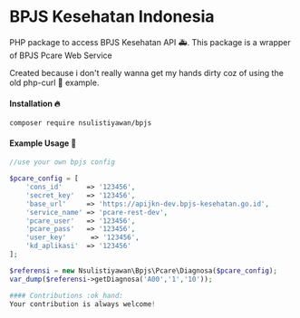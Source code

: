 # BPJS Kesehatan Indonesia
PHP package to access BPJS Kesehatan API :ambulance:.
This package is a wrapper of BPJS Pcare Web Service

Created because i don't really wanna get my hands dirty coz of using the old php-curl
:shit: example.

#### Installation :fire:

`composer require nsulistiyawan/bpjs`

#### Example Usage :confetti_ball:
```php
//use your own bpjs config

$pcare_config = [
    'cons_id'      => '123456',
    'secret_key'   => '123456',
    'base_url'     => 'https://apijkn-dev.bpjs-kesehatan.go.id',
    'service_name' => 'pcare-rest-dev',
    'pcare_user'   => '123456',
    'pcare_pass'   => '123456',
    'user_key'      => '123456',
    'kd_aplikasi'  => '123456'
];

$referensi = new Nsulistiyawan\Bpjs\Pcare\Diagnosa($pcare_config);
var_dump($referensi->getDiagnosa('A00','1','10'));

#### Contributions :ok_hand:
Your contribution is always welcome!
